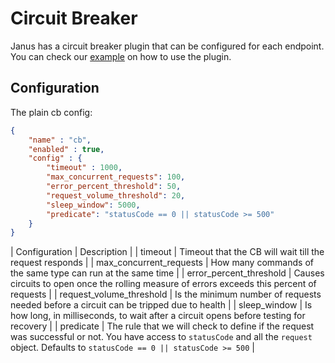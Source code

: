 # Circuit Breaker

Janus has a circuit breaker plugin that can be configured for each endpoint. You can check 
our [example](https://github.com/hellofresh/janus/tree/master/examples/plugin-cb) on how
to use the plugin.

## Configuration

The plain cb config:

```json
{
    "name" : "cb",
    "enabled" : true,
    "config" : {
        "timeout" : 1000,
        "max_concurrent_requests": 100,
        "error_percent_threshold": 50,
        "request_volume_threshold": 20,
        "sleep_window": 5000,
        "predicate": "statusCode == 0 || statusCode >= 500"
    }
}
```

| Configuration | Description |
| timeout                     | Timeout that the CB will wait till the request responds |
| max_concurrent_requests     | How many commands of the same type can run at the same time |
| error_percent_threshold     | Causes circuits to open once the rolling measure of errors exceeds this percent of requests |
| request_volume_threshold     | Is the minimum number of requests needed before a circuit can be tripped due to health |
| sleep_window                | Is how long, in milliseconds, to wait after a circuit opens before testing for recovery |
| predicate                   | The rule that we will check to define if the request was successful or not. You have access to `statusCode` and all the `request` object. Defaults to `statusCode == 0 || statusCode >= 500` |
